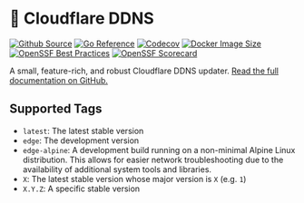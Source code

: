 <!-- This file is for Docker Hub and Artifact Hub -->

# 🌟 Cloudflare DDNS

[![Github Source](https://img.shields.io/badge/source-github-orange)](https://github.com/favonia/cloudflare-ddns)
[![Go Reference](https://pkg.go.dev/badge/github.com/favonia/cloudflare-ddns/.svg)](https://pkg.go.dev/github.com/favonia/cloudflare-ddns/)
[![Codecov](https://img.shields.io/codecov/c/github/favonia/cloudflare-ddns)](https://app.codecov.io/gh/favonia/cloudflare-ddns)
[![Docker Image Size](https://img.shields.io/docker/image-size/favonia/cloudflare-ddns/latest)](https://hub.docker.com/r/favonia/cloudflare-ddns)
[![OpenSSF Best Practices](https://bestpractices.coreinfrastructure.org/projects/6680/badge)](https://bestpractices.coreinfrastructure.org/projects/6680)
[![OpenSSF Scorecard](https://api.securityscorecards.dev/projects/github.com/favonia/cloudflare-ddns/badge)](https://securityscorecards.dev/viewer/?uri=github.com/favonia/cloudflare-ddns)

A small, feature-rich, and robust Cloudflare DDNS updater. [Read the full documentation on GitHub.](https://github.com/favonia/cloudflare-ddns/blob/main/README.markdown)

## Supported Tags

- `latest`: The latest stable version
- `edge`: The development version
- `edge-alpine`: A development build running on a non-minimal Alpine Linux distribution. This allows for easier network troubleshooting due to the availability of additional system tools and libraries.
- `X`: The latest stable version whose major version is `X` (e.g. `1`)
- `X.Y.Z`: A specific stable version
